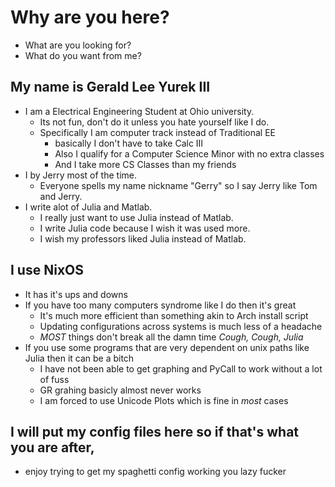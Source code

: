 # Why are you here?
- What are you looking for?
- What do you want from me?

## My name is Gerald Lee Yurek III
  - I am a Electrical Engineering Student at Ohio university.
    - Its not fun, don't do it unless you hate yourself like I do.
    - Specifically I am computer track instead of Traditional EE
      - basically I don't have to take Calc III
      - Also I qualify for a Computer Science Minor with no extra classes
      - And I take more CS Classes than my friends
  - I by Jerry most of the time.
      - Everyone spells my name nickname "Gerry" so I say Jerry like Tom and Jerry.
  - I write alot of Julia and Matlab.
      - I really just want to use Julia instead of Matlab.
      - I write Julia code because I wish it was used more.
      - I wish my professors liked Julia instead of Matlab.
## I use NixOS
  - It has it's ups and downs
  - If you have too many computers syndrome like I do then it's great
      - It's much more efficient than something akin to Arch install script
      - Updating configurations across systems is much less of a headache
      - _MOST_ things don't break all the damn time _Cough, Cough, Julia_
  - If you use some programs that are very dependent on unix paths like Julia then it can be a bitch
      - I have not been able to get graphing and PyCall to work without a lot of fuss
      - GR grahing basicly almost never works
      - I am forced to use Unicode Plots which is fine in _most_ cases
## I will put my config files here so if that's what you are after,
  -  enjoy trying to get my spaghetti config working you lazy fucker
    
